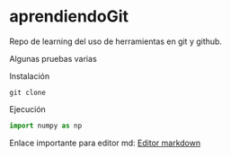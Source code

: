 # aprendiendoGit
Repo de learning del uso de herramientas en git y github.

Algunas pruebas varias

Instalaci&oacute;n
```shell scrip
git clone
```

Ejecuci&oacute;n
```python
import numpy as np
```

Enlace importante para editor md:
[Editor markdown](https://pandao.github.io/editor.md/en.html "Editor markdown")
